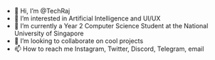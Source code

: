 - 👋 Hi, I’m @TechRaj
- 👀 I’m interested in Artificial Intelligence and UI/UX
- 🌱 I’m currently a Year 2 Computer Science Student at the National University of Singapore
- 💞️ I’m looking to collaborate on cool projects
- 📫 How to reach me Instagram, Twitter, Discord, Telegram, email

<!---
TechRaj/TechRaj is a ✨ special ✨ repository because its `README.md` (this file) appears on your GitHub profile.
You can click the Preview link to take a look at your changes.
--->
